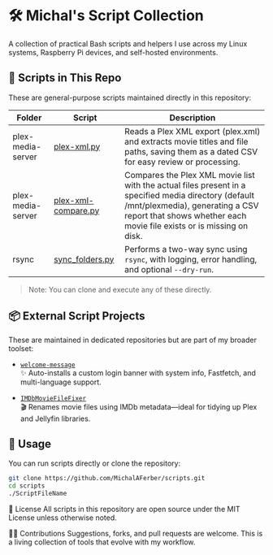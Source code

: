 # 🛠 Michal's Script Collection

A collection of practical Bash scripts and helpers I use across my Linux systems, Raspberry Pi devices, and self-hosted environments.

## 📂 Scripts in This Repo

These are general-purpose scripts maintained directly in this repository:

| Folder              | Script              | Description                                                       |
|---------------------|---------------------|-------------------------------------------------------------------|
| plex-media-server | [plex-xml.py](plex-media-server/plex-xml.py) | Reads a Plex XML export (plex.xml) and extracts movie titles and file paths, saving them as a dated CSV for easy review or processing. |
| plex-media-server | [plex-xml-compare.py](plex-media-server/plex-xml-compare.py) | Compares the Plex XML movie list with the actual files present in a specified media directory (default /mnt/plexmedia), generating a CSV report that shows whether each movie file exists or is missing on disk. |
| rsync   | [sync_folders.py](rsync/sync_folders.py) | Performs a two-way sync using `rsync`, with logging, error handling, and optional `--dry-run`. |

> Note: You can clone and execute any of these directly.

## 📦 External Script Projects

These are maintained in dedicated repositories but are part of my broader toolset:

- [`welcome-message`](https://github.com/MichalAFerber/welcome-message)  
  ✨ Auto-installs a custom login banner with system info, Fastfetch, and multi-language support.

- [`IMDbMovieFileFixer`](https://github.com/MichalAFerber/IMDbMovieFileFixer)  
  🎬 Renames movie files using IMDb metadata—ideal for tidying up Plex and Jellyfin libraries.

## 🚀 Usage

You can run scripts directly or clone the repository:

```bash
git clone https://github.com/MichalAFerber/scripts.git
cd scripts
./ScriptFileName
```

🧠 License
All scripts in this repository are open source under the MIT License unless otherwise noted.

🙋‍♂️ Contributions
Suggestions, forks, and pull requests are welcome. This is a living collection of tools that evolve with my workflow.

